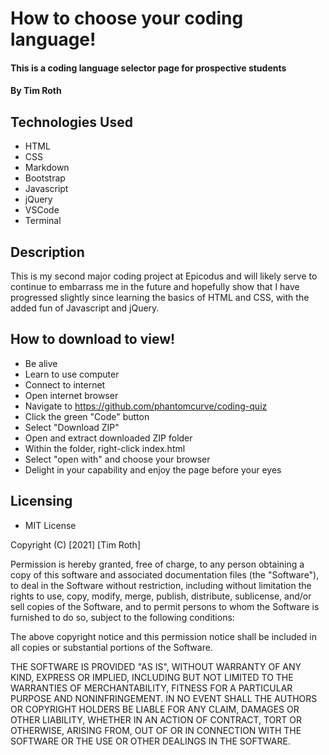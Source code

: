# How to choose your coding language!

#### This is a coding language selector page for prospective students

#### By Tim Roth

## Technologies Used

* HTML
* CSS
* Markdown
* Bootstrap
* Javascript
* jQuery
* VSCode
* Terminal

## Description

This is my second major coding project at Epicodus and will likely serve to continue to embarrass me in the future and hopefully show that I have progressed slightly since learning the basics of HTML and CSS, with the added fun of Javascript and jQuery.

## How to download to view!

* Be alive
* Learn to use computer
* Connect to internet
* Open internet browser
* Navigate to https://github.com/phantomcurve/coding-quiz
* Click the green "Code" button
* Select "Download ZIP"
* Open and extract downloaded ZIP folder
* Within the folder, right-click index.html
* Select "open with" and choose your browser
* Delight in your capability and enjoy the page before your eyes

## Licensing

* MIT License 

Copyright (C) [2021] [Tim Roth]

Permission is hereby granted, free of charge, to any person obtaining
a copy of this software and associated documentation files (the
"Software"), to deal in the Software without restriction, including
without limitation the rights to use, copy, modify, merge, publish,
distribute, sublicense, and/or sell copies of the Software, and to
permit persons to whom the Software is furnished to do so, subject to
the following conditions:

The above copyright notice and this permission notice shall be
included in all copies or substantial portions of the Software.

THE SOFTWARE IS PROVIDED "AS IS", WITHOUT WARRANTY OF ANY KIND,
EXPRESS OR IMPLIED, INCLUDING BUT NOT LIMITED TO THE WARRANTIES OF
MERCHANTABILITY, FITNESS FOR A PARTICULAR PURPOSE AND
NONINFRINGEMENT. IN NO EVENT SHALL THE AUTHORS OR COPYRIGHT HOLDERS BE
LIABLE FOR ANY CLAIM, DAMAGES OR OTHER LIABILITY, WHETHER IN AN ACTION
OF CONTRACT, TORT OR OTHERWISE, ARISING FROM, OUT OF OR IN CONNECTION
WITH THE SOFTWARE OR THE USE OR OTHER DEALINGS IN THE SOFTWARE.
